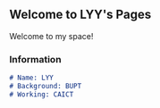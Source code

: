 ## Welcome to LYY's Pages

Welcome to my space!

### Information
```markdown
# Name: LYY
# Background: BUPT
# Working: CAICT



